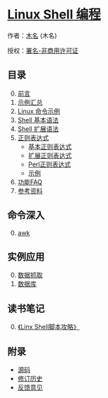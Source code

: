 # [Linux Shell 编程]()

作者：[木名](https://github.com/mumingv) (木名)

授权：<a rel="license" href="http://creativecommons.org/licenses/by-nc/4.0/">署名-非商用许可证</a>

## 目录
0. [前言](#README)
0. [示例汇总](#docs/demo_total)
0. [Linux 命令示例](#docs/command)
0. [Shell 基本语法](#docs/syntax)
0. [Shell 扩展语法](#docs/syntax_ex)
0. [正则表达式](#docs/regex)
    - [基本正则表达式](#docs/regex_basic)
    - [扩展正则表达式](#docs/regex_extended)
    - [Perl正则表达式](#docs/regex_perl)
    - [示例](#docs/regex_demo)
0. [功能FAQ](#docs/funcpoint_faq)
0. [参考资料](#docs/reference)


## 命令深入
0. [awk](#docs/deepcmd_awk)


## 实例应用
0. [数据抓取](#docs/demo_datacrawl)
0. [数据库](#docs/demo_database)


## 读书笔记
0. [《Linx Shell脚本攻略》](#docs/book_scripting_cookbook)


## 附录 
- [源码](https://github.com/mumingv/shelltutorial)
- [修订历史](https://github.com/mumingv/shelltutorial/commits/master)
- [反馈意见](https://github.com/mumingv/shelltutorial/issues)

